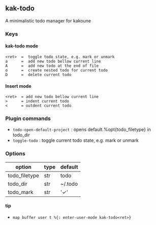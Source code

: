 ## kak-todo

A minimalistic todo manager for kakoune

### Keys
#### kak-todo mode
```
<ret>  =  toggle todo state, e.g. mark or unmark
a      =  add new todo bellow current line
A      =  add new todo at the end of file
o      =  create nested todo for current todo
D      =  delete current todo
```

#### Insert mode
```
<ret>  = add new todo bellow current line
>      = indent current todo
<      = outdent current todo
```

### Plugin commands
-  `todo-open-default-project` : opens default.%opt{todo_filetype} in todo_dir
-  `toggle-todo` : toggle current todo state, e.g. mark or unmark


### Options
| option | type | default |
|--------|------|---------|
| todo_filetype | str | todo |
| todo_dir | str | ~/.todo |
| todo_mark | str | '✓' |

#### tip
- `map buffer user t %{: enter-user-mode kak-todo<ret>}`
